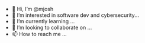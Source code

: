 - 👋 Hi, I’m @mjosh
- 👀 I’m interested in software dev and cybersecurity...
- 🌱 I’m currently learning ...
- 💞️ I’m looking to collaborate on ...
- 📫 How to reach me ...

<!---
mjosh is a ✨ special ✨ repository because its `README.md` (this file) appears on your GitHub profile.
You can click the Preview link to take a look at your changes.
--->
